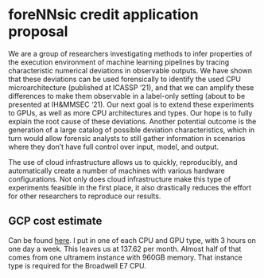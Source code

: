 # foreNNsic credit application proposal

We are a group of researchers investigating methods to infer properties of the execution environment of machine learning pipelines by tracing characteristic numerical deviations in observable outputs. We have shown that these deviations can be used forensically to identify the used CPU microarchitecture (published at ICASSP ‘21), and that we can amplify these differences to make them observable in a label-only setting (about to be presented at IH&MMSEC ‘21).
Our next goal is to extend these experiments to GPUs, as well as more CPU architectures and types. Our hope is to fully explain the root cause of these deviations. Another potential outcome is the generation of a large catalog of possible deviation characteristics, which in turn would allow forensic analysts to still gather information in scenarios where they don’t have full control over input, model, and output.

The use of cloud infrastructure allows us to quickly, reproducibly, and automatically create a number of machines with various hardware configurations. Not only does cloud infrastructure make this type of experiments feasible in the first place, it also drastically reduces the effort for other researchers to reproduce our results.

## GCP cost estimate

Can be found [here](https://cloud.google.com/products/calculator/#id=148ebf2f-75ce-46ee-8ea9-606517f8bdd6).
I put in one of each CPU and GPU type, with 3 hours on one day a week.
This leaves us at 137.62 per month. Almost half of that comes from one ultramem instance with 960GB memory.
That instance type is required for the Broadwell E7 CPU.
